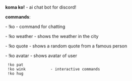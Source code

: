 <b>koma ko!</b> - ai chat bot for discord!


<b>commands</b>:
<p>- !ko <text>         - command for chatting</p>
<p>- !ko weather <city> - shows the weather in the city</p>
<p>- !ko quote          - shows a random quote from a famous person</p>
<p>- !ko avatar         - shows avatar of user
    
     !ko pat
     !ko wink           - interactive commands
     !ko hug

